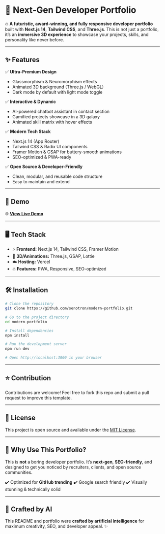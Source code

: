 # 🌌 Next-Gen Developer Portfolio 

🔥 **A futuristic, award-winning, and fully responsive developer portfolio** built with **Next.js 14**, **Tailwind CSS**, and **Three.js**. This is not just a portfolio, it’s an **immersive 3D experience** to showcase your projects, skills, and personality like never before.

---

## ✨ Features

✅ **Ultra-Premium Design**

* Glassmorphism & Neuromorphism effects
* Animated 3D background (Three.js / WebGL)
* Dark mode by default with light mode toggle

✅ **Interactive & Dynamic**

* AI-powered chatbot assistant in contact section
* Gamified projects showcase in a 3D galaxy
* Animated skill matrix with hover effects

✅ **Modern Tech Stack**

* Next.js 14 (App Router)
* Tailwind CSS & Radix UI components
* Framer Motion & GSAP for buttery-smooth animations
* SEO-optimized & PWA-ready

✅ **Open Source & Developer-Friendly**

* Clean, modular, and reusable code structure
* Easy to maintain and extend

---

## 🚀 Demo

🌐 [**View Live Demo**](https://s10-modern-portfolio.vercel.app)

---

## 🖥️ Tech Stack

* ⚡ **Frontend:** Next.js 14, Tailwind CSS, Framer Motion
* 🎨 **3D/Animations:** Three.js, GSAP, Lottie
* ☁️ **Hosting:** Vercel
* 🔥 **Features:** PWA, Responsive, SEO-optimized

---

## 🛠️ Installation

```bash
# Clone the repository
git clone https://github.com/senotron/modern-portfolio.git

# Go to the project directory
cd modern-portfolio

# Install dependencies
npm install

# Run the development server
npm run dev

# Open http://localhost:3000 in your browser
```

---

## ⭐ Contribution

Contributions are welcome! Feel free to fork this repo and submit a pull request to improve this template.

---

## 📄 License

This project is open source and available under the [MIT License](LICENSE).

---

## 🌟 Why Use This Portfolio?

This is **not** a boring developer portfolio.
It’s **next-gen**, **SEO-friendly**, and designed to get you noticed by recruiters, clients, and open source communities.

✔️ Optimized for **GitHub trending**
✔️ Google search friendly
✔️ Visually stunning & technically solid

---

## 🤖 Crafted by AI

This README and portfolio were **crafted by artificial intelligence** for maximum creativity, SEO, and developer appeal. ✨
